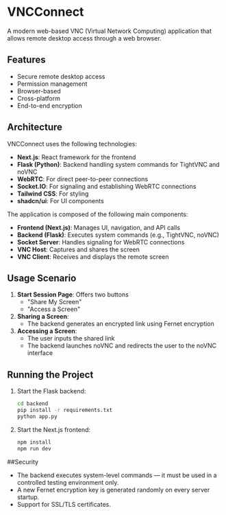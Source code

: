 # VNCConnect

A modern web-based VNC (Virtual Network Computing) application that allows remote desktop access through a web browser.

## Features

- Secure remote desktop access  
- Permission management  
- Browser-based  
- Cross-platform  
- End-to-end encryption  

## Architecture

VNCConnect uses the following technologies:

- **Next.js**: React framework for the frontend  
- **Flask (Python)**: Backend handling system commands for TightVNC and noVNC  
- **WebRTC**: For direct peer-to-peer connections  
- **Socket.IO**: For signaling and establishing WebRTC connections  
- **Tailwind CSS**: For styling  
- **shadcn/ui**: For UI components  

The application is composed of the following main components:

- **Frontend (Next.js)**: Manages UI, navigation, and API calls  
- **Backend (Flask)**: Executes system commands (e.g., TightVNC, noVNC)  
- **Socket Server**: Handles signaling for WebRTC connections  
- **VNC Host**: Captures and shares the screen  
- **VNC Client**: Receives and displays the remote screen  

## Usage Scenario

1. **Start Session Page**: Offers two buttons  
   - "Share My Screen"  
   - "Access a Screen"  
2. **Sharing a Screen**:  
   - The backend generates an encrypted link using Fernet encryption  
3. **Accessing a Screen**:  
   - The user inputs the shared link  
   - The backend launches noVNC and redirects the user to the noVNC interface  

## Running the Project

1. Start the Flask backend:  
   ```bash
   cd backend
   pip install -r requirements.txt
   python app.py

2. Start the Next.js frontend:
   ```bash
   npm install
   npm run dev


##Security
- The backend executes system-level commands — it must be used in a controlled testing environment only.
- A new Fernet encryption key is generated randomly on every server startup.
- Support for SSL/TLS certificates.
